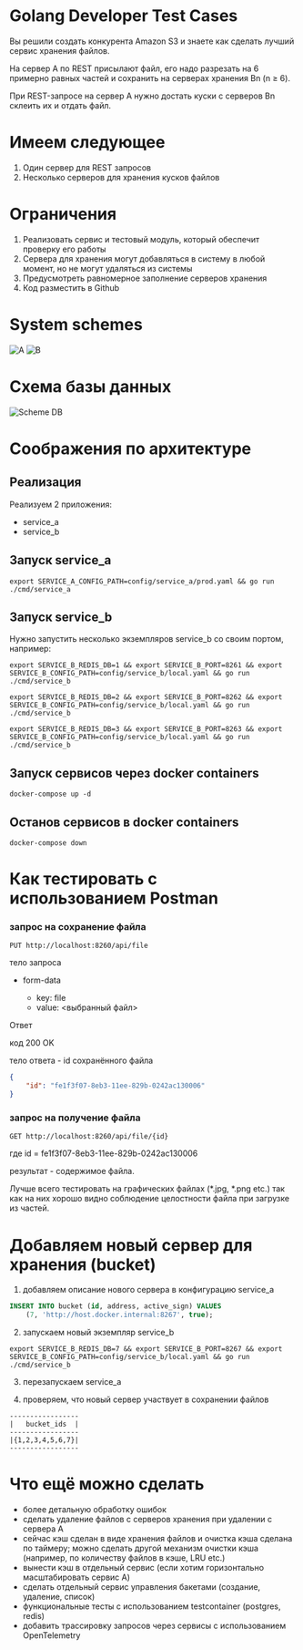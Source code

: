 Golang Developer Test Cases
====

Вы решили создать конкурента Amazon S3 и знаете как сделать лучший сервис хранения файлов.

На сервер A по REST присылают файл, его надо разрезать на 6 примерно равных частей и сохранить на серверах хранения Bn (n ≥ 6).

При REST-запросе на сервер A нужно достать куски с серверов Bn склеить их и отдать файл.

# Имеем следующее
1. Один сервер для REST запросов
2. Несколько серверов для хранения кусков файлов

# Ограничения
1. Реализовать сервис и тестовый модуль, который обеспечит проверку его работы
2. Сервера для хранения могут добавляться в систему в любой момент, но не могут удаляться из системы
3. Предусмотреть равномерное заполнение серверов хранения
4. Код разместить в Github

# System schemes
![A](./doc/New_Amason_S3_service_A.svg)
![B](./doc/New_Amason_S3_service_B.svg)

# Схема базы данных

![Scheme DB](./doc/database_diagram.png)

# Соображения по архитектуре

## Реализация

Реализуем 2 приложения:
- service_a
- service_b

## Запуск service_a

```shell
export SERVICE_A_CONFIG_PATH=config/service_a/prod.yaml && go run ./cmd/service_a
```

## Запуск service_b

Нужно запустить несколько экземпляров service_b со своим портом, например:

```shell
export SERVICE_B_REDIS_DB=1 && export SERVICE_B_PORT=8261 && export SERVICE_B_CONFIG_PATH=config/service_b/local.yaml && go run ./cmd/service_b
```
```shell
export SERVICE_B_REDIS_DB=2 && export SERVICE_B_PORT=8262 && export SERVICE_B_CONFIG_PATH=config/service_b/local.yaml && go run ./cmd/service_b
```
```shell
export SERVICE_B_REDIS_DB=3 && export SERVICE_B_PORT=8263 && export SERVICE_B_CONFIG_PATH=config/service_b/local.yaml && go run ./cmd/service_b
```

## Запуск сервисов через docker containers

```shell
docker-compose up -d
```

## Останов сервисов в docker containers

```shell
docker-compose down
```

# Как тестировать с использованием Postman

### запрос на сохранение файла
```shell
PUT http://localhost:8260/api/file
```
тело запроса

- form-data

  - key: file
  - value: <выбранный файл>

Ответ

код 200 OK

тело ответа - id сохранённого файла
```json
{
    "id": "fe1f3f07-8eb3-11ee-829b-0242ac130006"
}
```

### запрос на получение файла
```shell
GET http://localhost:8260/api/file/{id}
```
где
id = fe1f3f07-8eb3-11ee-829b-0242ac130006

результат - содержимое файла.

Лучше всего тестировать на графических файлах (*.jpg, *.png etc.) так как на них хорошо видно соблюдение целостности файла при загрузке из частей.


# Добавляем новый сервер для хранения (bucket)

1) добавляем описание нового сервера в конфигурацию service_a
```sql
INSERT INTO bucket (id, address, active_sign) VALUES
    (7, 'http://host.docker.internal:8267', true);
``` 
2) запускаем новый экземпляр service_b
```shell
export SERVICE_B_REDIS_DB=7 && export SERVICE_B_PORT=8267 && export SERVICE_B_CONFIG_PATH=config/service_b/local.yaml && go run ./cmd/service_b
```

3) перезапускаем service_a

4) проверяем, что новый сервер участвует в сохранении файлов

```
-----------------
|   bucket_ids  |
-----------------
|{1,2,3,4,5,6,7}|
-----------------
```


# Что ещё можно сделать

- более детальную обработку ошибок
- сделать удаление файлов с серверов хранения при удалении с сервера A
- сейчас кэш сделан в виде хранения файлов и очистка кэша сделана по таймеру; можно сделать другой механизм очистки кэша (например, по количеству файлов в кэше, LRU etc.) 
- вынести кэш в отдельный сервис (если хотим горизонтально масштабировать сервис A)
- сделать отдельный сервис управления бакетами (создание, удаление, список)
- функциональные тесты с использованием testcontainer (postgres, redis)
- добавить трассировку запросов через сервисы с использованием OpenTelemetry